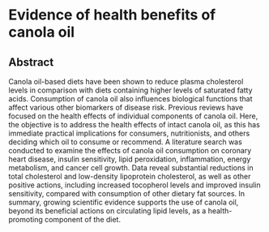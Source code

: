 # Evidence of health benefits of canola oil

## Abstract

Canola oil-based diets have been shown to reduce plasma cholesterol levels in comparison with diets containing higher levels of saturated fatty acids. Consumption of canola oil also influences biological functions that affect various other biomarkers of disease risk. Previous reviews have focused on the health effects of individual components of canola oil. Here, the objective is to address the health effects of intact canola oil, as this has immediate practical implications for consumers, nutritionists, and others deciding which oil to consume or recommend. A literature search was conducted to examine the effects of canola oil consumption on coronary heart disease, insulin sensitivity, lipid peroxidation, inflammation, energy metabolism, and cancer cell growth. Data reveal substantial reductions in total cholesterol and low-density lipoprotein cholesterol, as well as other positive actions, including increased tocopherol levels and improved insulin sensitivity, compared with consumption of other dietary fat sources. In summary, growing scientific evidence supports the use of canola oil, beyond its beneficial actions on circulating lipid levels, as a health-promoting component of the diet.